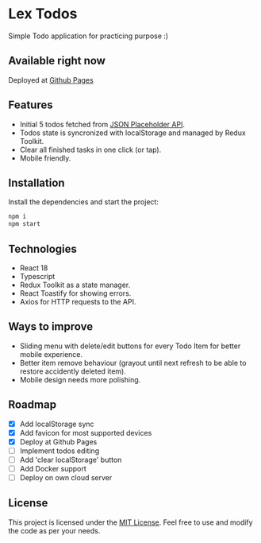 # Lex Todos

Simple Todo application for practicing purpose :)

## Available right now

Deployed at [Github Pages](https://lexeor.github.io/lex-todos/)

## Features

- Initial 5 todos fetched from [JSON Placeholder API](https://jsonplaceholder.typicode.com).
- Todos state is syncronized with localStorage and managed by Redux Toolkit.
- Clear all finished tasks in one click (or tap).
- Mobile friendly.

## Installation

Install the dependencies and start the project:

```sh
npm i
npm start
```

## Technologies

- React 18
- Typescript
- Redux Toolkit as a state manager.
- React Toastify for showing errors.
- Axios for HTTP requests to the API.

## Ways to improve

- Sliding menu with delete/edit buttons for every Todo Item for better mobile experience.
- Better item remove behaviour (grayout until next refresh to be able to restore accidently deleted item).
- Mobile design needs more polishing.

## Roadmap

- [x] Add localStorage sync
- [x] Add favicon for most supported devices
- [x] Deploy at Github Pages
- [ ] Implement todos editing
- [ ] Add 'clear localStorage' button
- [ ] Add Docker support
- [ ] Deploy on own cloud server

## License

This project is licensed under the [MIT License](https://opensource.org/license/mit/). Feel free to use and modify the code as per your needs.
